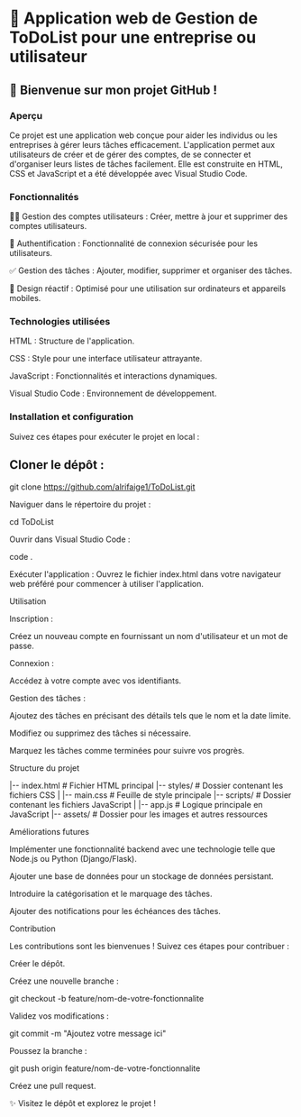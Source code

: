 # 🌟  Application web de Gestion de ToDoList pour une entreprise ou utilisateur

## 🚀 Bienvenue sur mon projet GitHub !

### Aperçu

Ce projet est une application web conçue pour aider les individus ou les entreprises à gérer leurs tâches efficacement. L'application permet aux utilisateurs de créer et de gérer des comptes, de se connecter et d'organiser leurs listes de tâches facilement. Elle est construite en HTML, CSS et JavaScript et a été développée avec Visual Studio Code.

### Fonctionnalités

🧑‍💻 Gestion des comptes utilisateurs : Créer, mettre à jour et supprimer des comptes utilisateurs.

🔐 Authentification : Fonctionnalité de connexion sécurisée pour les utilisateurs.

✅ Gestion des tâches : Ajouter, modifier, supprimer et organiser des tâches.

📱 Design réactif : Optimisé pour une utilisation sur ordinateurs et appareils mobiles.

### Technologies utilisées

HTML : Structure de l'application.

CSS : Style pour une interface utilisateur attrayante.

JavaScript : Fonctionnalités et interactions dynamiques.

Visual Studio Code : Environnement de développement.

### Installation et configuration

Suivez ces étapes pour exécuter le projet en local :

## Cloner le dépôt :

git clone https://github.com/alrifaige1/ToDoList.git

Naviguer dans le répertoire du projet :

cd ToDoList

Ouvrir dans Visual Studio Code :

code .

Exécuter l'application :
Ouvrez le fichier index.html dans votre navigateur web préféré pour commencer à utiliser l'application.

Utilisation

Inscription :

Créez un nouveau compte en fournissant un nom d'utilisateur et un mot de passe.

Connexion :

Accédez à votre compte avec vos identifiants.

Gestion des tâches :

Ajoutez des tâches en précisant des détails tels que le nom et la date limite.

Modifiez ou supprimez des tâches si nécessaire.

Marquez les tâches comme terminées pour suivre vos progrès.

Structure du projet

|-- index.html         # Fichier HTML principal
|-- styles/            # Dossier contenant les fichiers CSS
|   |-- main.css       # Feuille de style principale
|-- scripts/           # Dossier contenant les fichiers JavaScript
|   |-- app.js         # Logique principale en JavaScript
|-- assets/            # Dossier pour les images et autres ressources

Améliorations futures

Implémenter une fonctionnalité backend avec une technologie telle que Node.js ou Python (Django/Flask).

Ajouter une base de données pour un stockage de données persistant.

Introduire la catégorisation et le marquage des tâches.

Ajouter des notifications pour les échéances des tâches.

Contribution

Les contributions sont les bienvenues ! Suivez ces étapes pour contribuer :

Créer le dépôt.

Créez une nouvelle branche :

git checkout -b feature/nom-de-votre-fonctionnalite

Validez vos modifications :

git commit -m "Ajoutez votre message ici"

Poussez la branche :

git push origin feature/nom-de-votre-fonctionnalite

Créez une pull request.

✨ Visitez le dépôt et explorez le projet !

